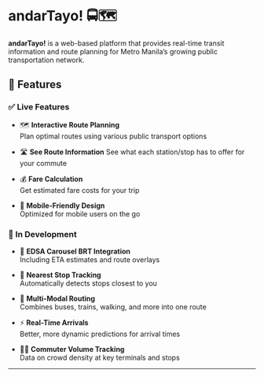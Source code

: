 # andarTayo! 🚍🗺️

**andarTayo!** is a web-based platform that provides real-time transit information and route planning for Metro Manila’s growing public transportation network.

## 🌟 Features

### ✅ Live Features
- 🗺️ **Interactive Route Planning**  
  Plan optimal routes using various public transport options

- 🛣️ **See Route Information**
  See what each station/stop has to offer for your commute

- 💰 **Fare Calculation**  
  Get estimated fare costs for your trip

- 📱 **Mobile-Friendly Design**  
  Optimized for mobile users on the go

### 🚧 In Development
- 🚌 **EDSA Carousel BRT Integration**  
  Including ETA estimates and route overlays

- 📍 **Nearest Stop Tracking**  
  Automatically detects stops closest to you

- 🔁 **Multi-Modal Routing**  
  Combines buses, trains, walking, and more into one route

- ⚡ **Real-Time Arrivals**  
  Better, more dynamic predictions for arrival times

- 🚶‍➡️ **Commuter Volume Tracking**  
  Data on crowd density at key terminals and stops

---

